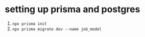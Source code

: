 # setting up prisma and postgres

1. `npx prisma init`
2. `npx prisma migrate dev --name job_model`
